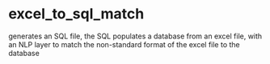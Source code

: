 # excel_to_sql_match
generates an SQL file, the SQL populates a database from an excel file, with an NLP layer to match the non-standard format of the excel file to the database
